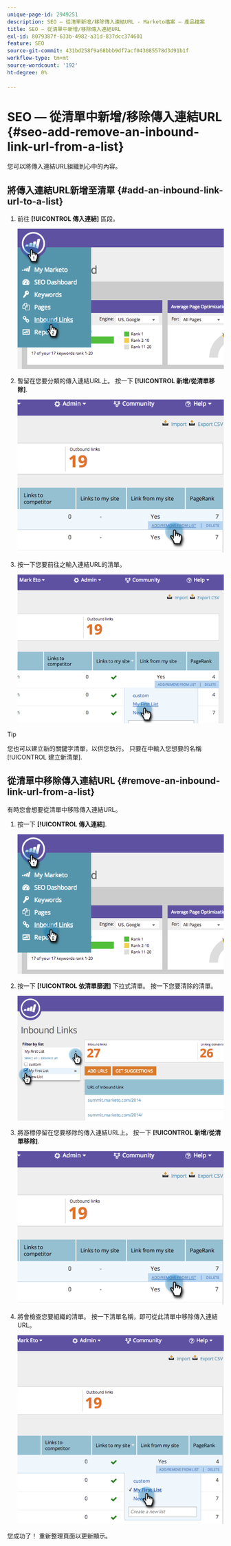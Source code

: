 ```yaml
---
unique-page-id: 2949251
description: SEO — 從清單新增/移除傳入連結URL - Marketo檔案 — 產品檔案
title: SEO — 從清單中新增/移除傳入連結URL
exl-id: 8079387f-633b-4982-a31d-837dcc374601
feature: SEO
source-git-commit: 431bd258f9a68bbb9df7acf043085578d3d91b1f
workflow-type: tm+mt
source-wordcount: '192'
ht-degree: 0%

---
```


# SEO — 從清單中新增/移除傳入連結URL {#seo-add-remove-an-inbound-link-url-from-a-list}

您可以將傳入連結URL組織到心中的內容。

## 將傳入連結URL新增至清單 {#add-an-inbound-link-url-to-a-list}

1. 前往 **[!UICONTROL 傳入連結]** 區段。

   ![](assets/image2014-11-20-18-3a27-3a27.png)

1. 暫留在您要分類的傳入連結URL上。 按一下 **[!UICONTROL 新增/從清單移除]**.

   ![](assets/image2014-11-20-18-3a27-3a40.png)

1. 按一下您要前往之輸入連結URL的清單。

   ![](assets/image2014-11-20-18-3a28-3a18.png)

>[!TIP]
>
>您也可以建立新的關鍵字清單，以供您執行。 只要在中輸入您想要的名稱 [!UICONTROL 建立新清單].

## 從清單中移除傳入連結URL {#remove-an-inbound-link-url-from-a-list}

有時您會想要從清單中移除傳入連結URL。

1. 按一下 **[!UICONTROL 傳入連結]**.

   ![](assets/image2014-11-20-18-3a28-3a41.png)

1. 按一下 **[!UICONTROL 依清單篩選]** 下拉式清單。 按一下您要清除的清單。

   ![](assets/image2014-11-20-18-3a28-3a57.png)

1. 將游標停留在您要移除的傳入連結URL上。 按一下 **[!UICONTROL 新增/從清單移除]**.

   ![](assets/image2014-11-20-18-3a29-3a56.png)

1. 將會檢查您要組織的清單。 按一下清單名稱，即可從此清單中移除傳入連結URL。

   ![](assets/image2014-11-20-18-3a30-3a10.png)

您成功了！ 重新整理頁面以更新顯示。
